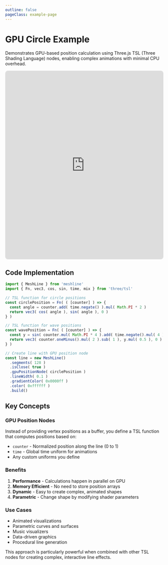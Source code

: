 ```yaml
---
outline: false
pageClass: example-page
---
```


# GPU Circle Example

Demonstrates GPU-based position calculation using Three.js TSL (Three Shading Language) nodes, enabling complex animations with minimal CPU overhead.

<iframe src="https://meshlines.netlify.app/examples/gpu-circle?noMenu" width="100%" height="600" style="border: 1px solid #ddd; border-radius: 8px;"></iframe>

## Code Implementation

```javascript
import { MeshLine } from 'meshline'
import { Fn, vec3, cos, sin, time, mix } from 'three/tsl'

// TSL function for circle positions
const circlePosition = Fn( ( [counter] ) => {
  const angle = counter.add( time.negate() ).mul( Math.PI * 2 )
  return vec3( cos( angle ), sin( angle ), 0 )
} )

// TSL function for wave positions  
const wavePosition = Fn( ( [counter] ) => {
  const y = sin( counter.mul( Math.PI * 4 ).add( time.negate().mul( 4 ) ) )
  return vec3( counter.oneMinus().mul( 2 ).sub( 1 ), y.mul( 0.5 ), 0 )
} )

// Create line with GPU position node
const line = new MeshLine()
  .segments( 128 )
  .isClose( true )
  .gpuPositionNode( circlePosition )
  .lineWidth( 0.1 )
  .gradientColor( 0x0000ff )
  .color( 0xffffff )
  .build()
```

## Key Concepts

### GPU Position Nodes

Instead of providing vertex positions as a buffer, you define a TSL function that computes positions based on:
- `counter` - Normalized position along the line (0 to 1)
- `time` - Global time uniform for animations
- Any custom uniforms you define

### Benefits

1. **Performance** - Calculations happen in parallel on GPU
2. **Memory Efficient** - No need to store position arrays
3. **Dynamic** - Easy to create complex, animated shapes
4. **Parametric** - Change shape by modifying shader parameters

### Use Cases

- Animated visualizations
- Parametric curves and surfaces
- Music visualizers
- Data-driven graphics
- Procedural line generation

This approach is particularly powerful when combined with other TSL nodes for creating complex, interactive line effects.